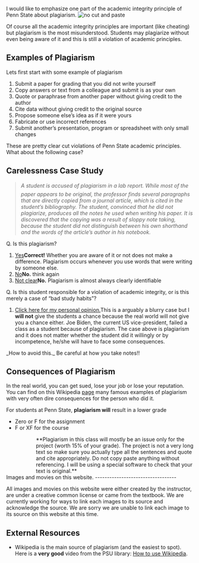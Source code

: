 I would like to emphasize one part of the academic integrity principle of Penn State about plagiarism. ![no cut and paste](https://online.science.psu.edu/sites/default/files/phys010/cutpaste.png)

Of course all the academic integrity principles are important (like cheating) but plagiarism is the most misunderstood. Students may plagiarize without even being aware of it and this is still a violation of academic principles.

Examples of Plagiarism
----------------------

Lets first start with some example of plagiarism

1. Submit a paper for grading that you did not write yourself
2. Copy answers or text from a colleague and submit is as your own
3. Quote or paraphrase from another paper without giving credit to the author
4. Cite data without giving credit to the original source
5. Propose someone else’s idea as if it were yours
6. Fabricate or use incorrect references
7. Submit another’s presentation, program or spreadsheet with only small changes

These are pretty clear cut violations of Penn State academic principles. What about the following case?

Carelessness Case Study
-----------------------

> _&#151;A student is accused of plagiarism in a lab report. While most of the paper appears to be original, the professor finds several paragraphs that are directly copied from a journal article, which is cited in the student’s bibliography. The student, convinced that he did not plagiarize, produces all the notes he used when writing his paper. It is discovered that the copying was a result of sloppy note taking, because the student did not distinguish between his own shorthand and the words of the article’s author in his notebook._

<div class="question">Q. Is this plagiarism?

1. [Yes](#)**Correct!** Whether you are aware of it or not does not make a difference. Plagiarism occurs whenever you use words that were writing by someone else.
2. [No](#)**No.** think again
3. [Not clear](#)**No.** Plagiarism is almost always clearly identifiable
 
</div><div class="question">Q. Is this student responsible for a violation of academic integrity, or is this merely a case of “bad study habits”?

1. [Click here for my personal opinion.](#)This is a arguably a blurry case but I **will not** give the students a chance because the real world will not give you a chance either. Joe Biden, the current US vice-president, failed a class as a student because of plagiarism. The case above is plagiarism and it does not matter whether the student did it willingly or by incompetence, he/she will have to face some consequences.
 
</div>_How to avoid this._ Be careful at how you take notes!!

Consequences of Plagiarism
--------------------------

In the real world, you can get sued, lose your job or lose your reputation. You can find on this Wikipedia [page](http://en.wikipedia.org/wiki/List_of_plagiarism_incidents) many famous examples of plagiarism with very often dire consequences for the person who did it.

For students at Penn State, **plagiarism will** result in a lower grade

- Zero or F for the assignment
- F or XF for the course

<div style="margin-left: 80px;">**Plagiarism in this class will mostly be an issue only for the project (worth 15% of your grade). The project is not a very long text so make sure you actually type all the sentences and quote and cite appropriately. Do not copy paste anything without referencing. I will be using a special software to check that your text is original.** </div><div style="margin-left: 80px;"> </div>Images and movies on this website.
----------------------------------

All images and movies on this website were either created by the instructor, are under a creative common license or came from the textbook. We are currently working for ways to link each images to its source and acknowledge the source. We are sorry we are unable to link each image to its source on this website at this time.

External Resources
------------------

- Wikipedia is the main source of plagiarism (and the easiest to spot). Here is a **very good** video from the PSU library: [How to use Wikipedia](https://www.libraries.psu.edu/psul/tutorials/wikipedia.html).